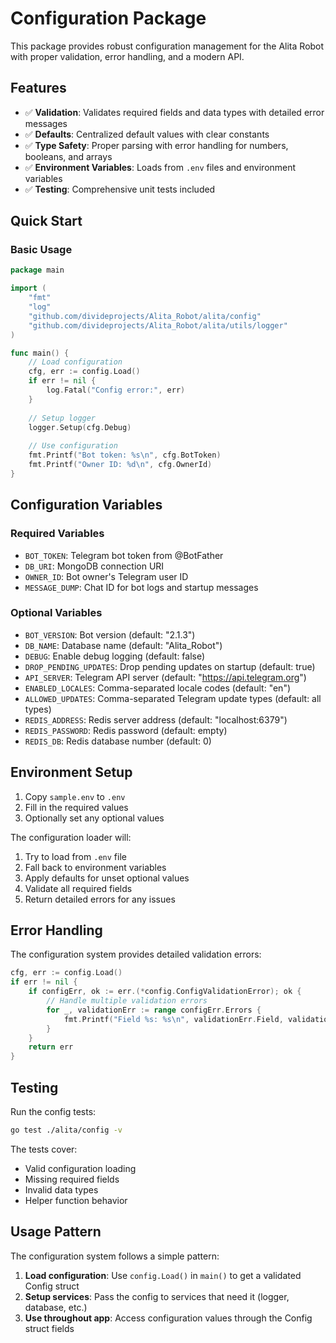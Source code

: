# Configuration Package

This package provides robust configuration management for the Alita Robot with proper validation, error handling, and a modern API.

## Features

- ✅ **Validation**: Validates required fields and data types with detailed error messages
- ✅ **Defaults**: Centralized default values with clear constants
- ✅ **Type Safety**: Proper parsing with error handling for numbers, booleans, and arrays
- ✅ **Environment Variables**: Loads from `.env` files and environment variables
- ✅ **Testing**: Comprehensive unit tests included

## Quick Start

### Basic Usage

```go
package main

import (
    "fmt"
    "log"
    "github.com/divideprojects/Alita_Robot/alita/config"
    "github.com/divideprojects/Alita_Robot/alita/utils/logger"
)

func main() {
    // Load configuration
    cfg, err := config.Load()
    if err != nil {
        log.Fatal("Config error:", err)
    }
    
    // Setup logger
    logger.Setup(cfg.Debug)
    
    // Use configuration
    fmt.Printf("Bot token: %s\n", cfg.BotToken)
    fmt.Printf("Owner ID: %d\n", cfg.OwnerId)
}
```

## Configuration Variables

### Required Variables

- `BOT_TOKEN`: Telegram bot token from @BotFather
- `DB_URI`: MongoDB connection URI
- `OWNER_ID`: Bot owner's Telegram user ID
- `MESSAGE_DUMP`: Chat ID for bot logs and startup messages

### Optional Variables

- `BOT_VERSION`: Bot version (default: "2.1.3")
- `DB_NAME`: Database name (default: "Alita_Robot")
- `DEBUG`: Enable debug logging (default: false)
- `DROP_PENDING_UPDATES`: Drop pending updates on startup (default: true)
- `API_SERVER`: Telegram API server (default: "https://api.telegram.org")
- `ENABLED_LOCALES`: Comma-separated locale codes (default: "en")
- `ALLOWED_UPDATES`: Comma-separated Telegram update types (default: all types)
- `REDIS_ADDRESS`: Redis server address (default: "localhost:6379")
- `REDIS_PASSWORD`: Redis password (default: empty)
- `REDIS_DB`: Redis database number (default: 0)

## Environment Setup

1. Copy `sample.env` to `.env`
2. Fill in the required values
3. Optionally set any optional values

The configuration loader will:
1. Try to load from `.env` file
2. Fall back to environment variables
3. Apply defaults for unset optional values
4. Validate all required fields
5. Return detailed errors for any issues

## Error Handling

The configuration system provides detailed validation errors:

```go
cfg, err := config.Load()
if err != nil {
    if configErr, ok := err.(*config.ConfigValidationError); ok {
        // Handle multiple validation errors
        for _, validationErr := range configErr.Errors {
            fmt.Printf("Field %s: %s\n", validationErr.Field, validationErr.Message)
        }
    }
    return err
}
```

## Testing

Run the config tests:

```bash
go test ./alita/config -v
```

The tests cover:
- Valid configuration loading
- Missing required fields
- Invalid data types
- Helper function behavior

## Usage Pattern

The configuration system follows a simple pattern:

1. **Load configuration**: Use `config.Load()` in `main()` to get a validated Config struct
2. **Setup services**: Pass the config to services that need it (logger, database, etc.)
3. **Use throughout app**: Access configuration values through the Config struct fields 